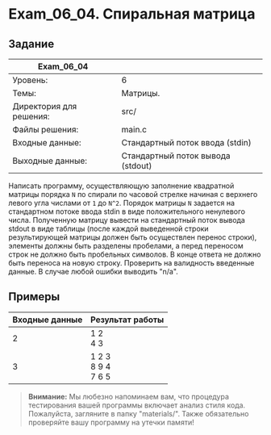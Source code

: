 # Exam_06_04. Спиральная матрица

## Задание

| Exam_06_04 | |
| ------ | ------ |
| Уровень: | 6 |
| Темы: | Матрицы. |
| Директория для решения: | src/ |
| Файлы решения: | main.c |
| Входные данные: | Стандартный поток ввода (stdin) |
| Выходные данные: | Стандартный поток вывода (stdout) |

Написать программу, осуществляющую заполнение квадратной матрицы порядка `N` по спирали по часовой стрелке начиная с верхнего левого угла числами от `1` до `N^2`. Порядок матрицы `N` задается на стандартном потоке ввода stdin в виде положительного ненулевого числа. Полученную матрицу вывести на стандартный поток вывода stdout в виде таблицы (после каждой выведенной строки результирующей матрицы должен быть осуществлен перенос строки), элементы должны быть разделены пробелами, а перед переносом строк не должно быть пробельных символов. В конце ответа не должно быть переноса на новую строку. Проверить на валидность введенные данные. В случае любой ошибки выводить "n/a".

## Примеры

| Входные данные | Результат работы |
| ------ | ------ |
| 2 | 1 2<br/>4 3 |
| 3 | 1 2 3<br/>8 9 4<br/>7 6 5 |

> **Внимание:** Мы любезно напоминаем вам, что процедура тестирования вашей программы включает анализ стиля кода. Пожалуйста, загляните в папку "materials/". Также обязательно проверяйте вашу программу на утечки памяти!
